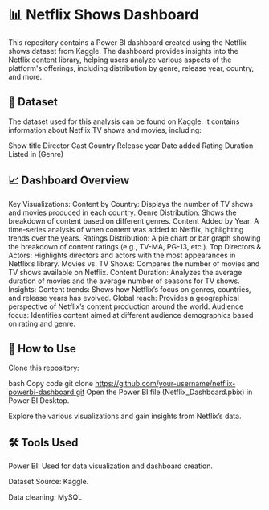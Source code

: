 # 📊 Netflix Shows Dashboard
This repository contains a Power BI dashboard created using the Netflix shows dataset from Kaggle. The dashboard provides insights into the Netflix content library, helping users analyze various aspects of the platform's offerings, including distribution by genre, release year, country, and more.


## 📁 Dataset
The dataset used for this analysis can be found on Kaggle. It contains information about Netflix TV shows and movies, including:

Show title
Director
Cast
Country
Release year
Date added
Rating
Duration
Listed in (Genre)
## 📈 Dashboard Overview
Key Visualizations:
Content by Country: Displays the number of TV shows and movies produced in each country.
Genre Distribution: Shows the breakdown of content based on different genres.
Content Added by Year: A time-series analysis of when content was added to Netflix, highlighting trends over the years.
Ratings Distribution: A pie chart or bar graph showing the breakdown of content ratings (e.g., TV-MA, PG-13, etc.).
Top Directors & Actors: Highlights directors and actors with the most appearances in Netflix’s library.
Movies vs. TV Shows: Compares the number of movies and TV shows available on Netflix.
Content Duration: Analyzes the average duration of movies and the average number of seasons for TV shows.
Insights:
Content trends: Shows how Netflix’s focus on genres, countries, and release years has evolved.
Global reach: Provides a geographical perspective of Netflix’s content production around the world.
Audience focus: Identifies content aimed at different audience demographics based on rating and genre.
## 🚀 How to Use
Clone this repository:

bash
Copy code
git clone https://github.com/your-username/netflix-powerbi-dashboard.git
Open the Power BI file (Netflix_Dashboard.pbix) in Power BI Desktop.

Explore the various visualizations and gain insights from Netflix’s data.

## 🛠 Tools Used
Power BI: Used for data visualization and dashboard creation.

Dataset Source: Kaggle.

Data cleaning: MySQL
